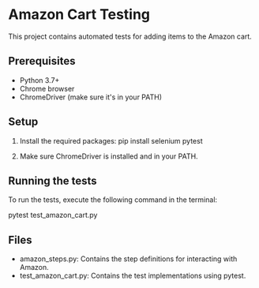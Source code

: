 
# Amazon Cart Testing

This project contains automated tests for adding items to the Amazon cart.

## Prerequisites

- Python 3.7+
- Chrome browser
- ChromeDriver (make sure it's in your PATH)

## Setup

1. Install the required packages:
   pip install selenium pytest

2. Make sure ChromeDriver is installed and in your PATH.

## Running the tests

To run the tests, execute the following command in the terminal:

pytest test_amazon_cart.py

## Files

- amazon_steps.py: Contains the step definitions for interacting with Amazon.
- test_amazon_cart.py: Contains the test implementations using pytest.

